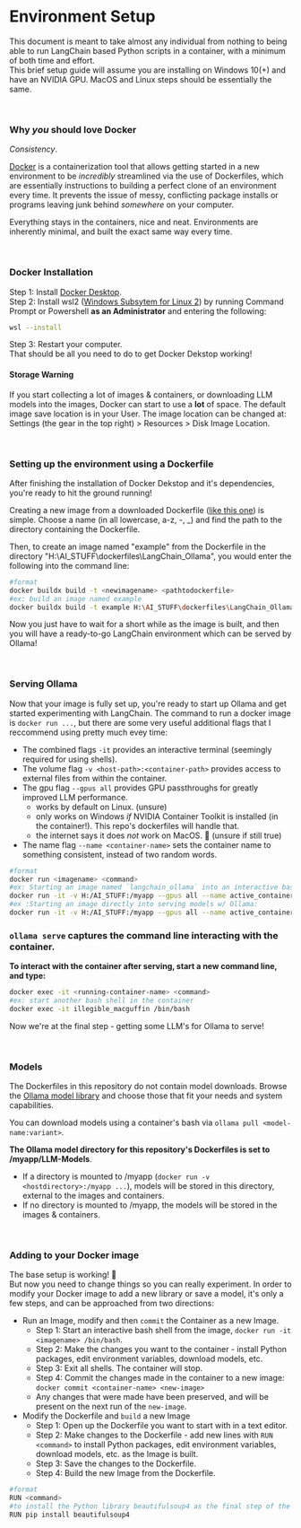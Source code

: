 # Environment Setup
This document is meant to take almost any individual from nothing to being able to run LangChain based Python scripts in a container, with a minimum of both time and effort.  
This brief setup guide will assume you are installing on Windows 10(+) and have an NVIDIA GPU. MacOS and Linux steps should be essentially the same.  

<br/>

### Why _you_ should love Docker  
_Consistency_.  

[Docker](https://www.docker.com/) is a containerization tool that allows getting started in a new environment to be _incredibly_ streamlined via the use of Dockerfiles, which are essentially instructions to building a perfect clone of an environment every time.
It prevents the issue of messy, conflicting package installs or programs leaving junk behind _somewhere_ on your computer.    

Everything stays in the containers, nice and neat. Environments are inherently minimal, and built the exact same way every time.  

<br/>

### Docker Installation
Step 1: Install [Docker Desktop](https://www.docker.com/products/docker-desktop/).  
Step 2: Install wsl2 ([Windows Subsytem for Linux 2](https://learn.microsoft.com/en-us/windows/wsl/install)) by running Command Prompt or Powershell **as an Administrator** and entering the following:
```bash
wsl --install
```
Step 3: Restart your computer.  
That should be all you need to do to get Docker Dekstop working!  

#### Storage Warning
If you start collecting a lot of images & containers, or downloading LLM models into the images, Docker can start to use a **lot** of space. The default image save location is in your User.
The image location can be changed at: Settings (the gear in the top right) > Resources > Disk Image Location.  

<br/>

### Setting up the environment using a Dockerfile
After finishing the installation of Docker Dekstop and it's dependencies, you're ready to hit the ground running!  

Creating a new image from a downloaded Dockerfile ([like this one](https://github.com/christophkogler/LangChain_Projects/blob/main/dockerfiles/LangChain_Ollama_NVIDIA_base/Dockerfile)) is simple. Choose a name (in all lowercase, a-z, -, _) and find the path to the directory containing the Dockerfile.  

Then, to create an image named "example" from the Dockerfile in the directory "H:\AI_STUFF\dockerfiles\LangChain_Ollama", you would enter the following into the command line:
```bash
#format
docker buildx build -t <newimagename> <pathtodockerfile> 
#ex: build an image named example
docker buildx build -t example H:\AI_STUFF\dockerfiles\LangChain_Ollama
```
Now you just have to wait for a short while as the image is built, and then you will have a ready-to-go LangChain environment which can be served by Ollama!

<br/>

### Serving Ollama
Now that your image is fully set up, you're ready to start up Ollama and get started experimenting with LangChain.
The command to run a docker image is `docker run ...`, but there are some very useful additional flags that I reccommend using pretty much evey time:  
 - The combined flags `-it` provides an interactive terminal (seemingly required for using shells).
 - The volume flag `-v <host-path>:<container-path>` provides access to external files from within the container.
 - The gpu flag `--gpus all` provides GPU passthroughs for greatly improved LLM performance.
   - works by default on Linux. (unsure)
   - only works on Windows _if_ NVIDIA Container Toolkit is installed (in the container!). This repo's dockerfiles will handle that.
   - the internet says it does _not_ work on MacOS. 🙁 (unsure if still true)
 - The name flag `--name <container-name>` sets the container name to something consistent, instead of two random words.  
```bash
#format
docker run <imagename> <command>
#ex: Starting an image named `langchain_ollama` into an interactive bash shell with container named `active_container`:
docker run -it -v H:/AI_STUFF:/myapp --gpus all --name active_container langchain_ollama /bin/bash
#ex :Starting an image directly into serving models w/ Ollama:
docker run -it -v H:/AI_STUFF:/myapp --gpus all --name active_container langchain_ollama ollama serve
```

### `ollama serve` captures the command line interacting with the container.  
**To interact with the container after serving, start a new command line, and type:**
```bash
docker exec -it <running-container-name> <command>
#ex: start another bash shell in the container
docker exec -it illegible_macguffin /bin/bash
```

Now we're at the final step - getting some LLM's for Ollama to serve!  

<br/>

### Models
The Dockerfiles in this repository do not contain model downloads. Browse the [Ollama model library](https://ollama.com/library) and choose those that fit your needs and system capabilities.  

You can download models using a container's bash via `ollama pull <model-name:variant>`.

**The Ollama model directory for this repository's Dockerfiles is set to /myapp/LLM-Models**.  
 - If a directory is mounted to /myapp (`docker run -v <hostdirectory>:/myapp ...`), models will be stored in this directory, external to the images and containers.
 - If no directory is mounted to /myapp, the models will be stored in the images & containers.

<br/>

### Adding to your Docker image
The base setup is working! 🎉  
But now you need to change things so you can really experiment. In order to modify your Docker image to add a new library or save a model, it's only a few steps, and can be approached from two directions:
 - Run an Image, modify and then `commit` the Container as a new Image.
   -  Step 1: Start an interactive bash shell from the image, `docker run -it <imagename> /bin/bash`.
   -  Step 2: Make the changes you want to the container - install Python packages, edit environment variables, download models, etc.
   -  Step 3: Exit all shells. The container will stop.
   -  Step 4: Commit the changes made in the container to a new image: `docker commit <container-name> <new-image>`
   -  Any changes that were made have been preserved, and will be present on the next run of the `new-image`.
- Modify the Dockerfile and `build` a new Image
  -  Step 1: Open up the Dockerfile you want to start with in a text editor.
  -  Step 2: Make changes to the Dockerfile - add new lines with `RUN <command>` to install Python packages, edit environment variables, download models, etc. as the Image is built.
  -  Step 3: Save the changes to the Dockerfile.
  -  Step 4: Build the new Image from the Dockerfile.
```bash
#format
RUN <command>
#to install the Python library beautifulsoup4 as the final step of the Image build, you would add the following line to the bottom of the Dockerfile:
RUN pip install beautifulsoup4
```
